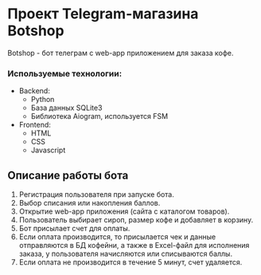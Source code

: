 # Проект Telegram-магазина Botshop

Botshop - бот телеграм с web-app приложением для заказа кофе.

### Используемые технологии:

* Backend:
  + Python
  + База данных SQLite3
  + Библиотека Aiogram, используется FSM
* Frontend:
  + HTML
  + CSS
  + Javascript

## Описание работы бота

1. Регистрация пользователя при запуске бота.
2. Выбор списания или накопления баллов.
3. Открытие web-app приложения (сайта с каталогом товаров).
4. Пользователь выбирает сироп, размер кофе и добавляет в корзину.
5. Бот присылает счет для оплаты.
6. Если оплата производится, то присылается чек и данные отправляются в БД кофейни, а также в Excel-файл для исполнения заказа, у пользователя начисляются или списываются баллы.
7. Если оплата не производится в течение 5 минут, счет удаляется.



